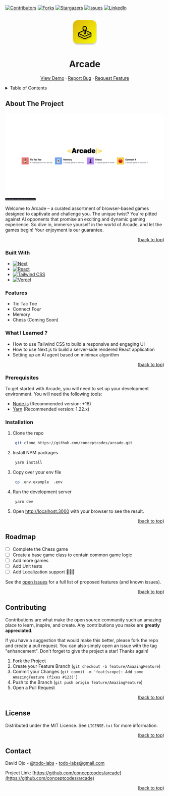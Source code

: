 <a name="readme-top"></a>

[![Contributors][contributors-shield]][contributors-url]
[![Forks][forks-shield]][forks-url]
[![Stargazers][stars-shield]][stars-url]
[![Issues][issues-shield]][issues-url]
[![LinkedIn][linkedin-shield]][linkedin-url]

<br />
<div align="center">
  <a href="https://github.com/conceptcodes/arcade">
    <img src="public/logo.svg" alt="Logo" width="80" height="80">
  </a>

<h1 align="center">Arcade</h1>
  <p align="center">
    <a href="https://arcade.conceptcodes.dev">View Demo</a>
    ·
    <a href="https://github.com/conceptcodes/arcade/issues">Report Bug</a>
    ·
    <a href="https://github.com/conceptcodes/arcade/issues">Request Feature</a>
  </p>
</div>

<details>
  <summary>Table of Contents</summary>
  <ol>
    <li>
      <a href="#about-the-project">About The Project</a>
      <ul>
        <li><a href="#built-with">Built With</a></li>
      </ul>
    </li>
    <li>
      <a href="#getting-started">Getting Started</a>
      <ul>
        <li><a href="#prerequisites">Prerequisites</a></li>
        <li><a href="#installation">Installation</a></li>
      </ul>
    </li>
    <li><a href="#roadmap">Roadmap</a></li>
    <li><a href="#contributing">Contributing</a></li>
    <li><a href="#license">License</a></li>
    <li><a href="#contact">Contact</a></li>
  </ol>
</details>

## About The Project

[![Product Name Screen Shot][product-screenshot]][app-url]

Welcome to Arcade – a curated assortment of browser-based games designed to captivate and challenge you. The unique twist? You're pitted against AI opponents that promise an exciting and dynamic gaming experience. So dive in, immerse yourself in the world of Arcade, and let the games begin! Your enjoyment is our guarantee.

<p align="right">(<a href="#readme-top">back to top</a>)</p>

### Built With

- [![Next][Next.js]][Next-url]
- [![React][React.js]][React-url]
- [![Tailwind CSS][Tailwind CSS]][Tailwind CSS-url]
- [![Vercel][Vercel]][Verce-url]

### Features

- Tic Tac Toe
- Connect Four
- Memory
- Chess (Coming Soon)

### What I Learned ?

- How to use Tailwind CSS to build a responsive and engaging UI
- How to use Next.js to build a server-side rendered React application
- Setting up an AI agent based on minimax algorithm

<p align="right">(<a href="#readme-top">back to top</a>)</p>

### Prerequisites

To get started with Arcade, you will need to set up your development environment. You will need the following tools:

- [Node.js](https://nodejs.org/) (Recommended version: +18)
- [Yarn](https://yarnpkg.com/) (Recommended version: 1.22.x)

### Installation

1. Clone the repo
   ```bash
    git clone https://github.com/conceptcodes/arcade.git
   ```
2. Install NPM packages
   ```bash
    yarn install
   ```
3. Copy over your env file
   ```bash
    cp .env.example  .env
   ```
4. Run the development server
   ```bash
    yarn dev
   ```
5. Open [http://localhost:3000](http://localhost:3000) with your browser to see the result.

<p align="right">(<a href="#readme-top">back to top</a>)</p>

## Roadmap

- [ ] Complete the Chess game
- [ ] Create a base game class to contain common game logic
- [ ] Add more games
- [ ] Add Unit tests
- [ ] Add Localization support 🤷🏾‍♂️

See the [open issues](https://github.com/conceptcodes/arcade/issues) for a full list of proposed features (and known issues).

<p align="right">(<a href="#readme-top">back to top</a>)</p>

## Contributing

Contributions are what make the open source community such an amazing place to learn, inspire, and create. Any contributions you make are **greatly appreciated**.

If you have a suggestion that would make this better, please fork the repo and create a pull request. You can also simply open an issue with the tag "enhancement".
Don't forget to give the project a star! Thanks again!

1. Fork the Project
2. Create your Feature Branch (`git checkout -b feature/AmazingFeature`)
3. Commit your Changes (`git commit -m 'feat(scope): Add some AmazingFeature (fixes #123)'`)
4. Push to the Branch (`git push origin feature/AmazingFeature`)
5. Open a Pull Request

<p align="right">(<a href="#readme-top">back to top</a>)</p>

## License

Distributed under the MIT License. See `LICENSE.txt` for more information.

<p align="right">(<a href="#readme-top">back to top</a>)</p>

## Contact

David Ojo - [@todo-labs](https://github.com/todo-labs) - todo-labs@gmail.com

Project Link: [https://github.com/conceptcodes/arcade](https://github.com/conceptcodes/arcade)

<p align="right">(<a href="#readme-top">back to top</a>)</p>

[contributors-shield]: https://img.shields.io/github/contributors/conceptcodes/arcade.svg?style=for-the-badge
[contributors-url]: https://github.com/conceptcodes/arcade/graphs/contributors
[forks-shield]: https://img.shields.io/github/forks/conceptcodes/arcade.svg?style=for-the-badge
[forks-url]: https://github.com/conceptcodes/arcade/network/members
[stars-shield]: https://img.shields.io/github/stars/conceptcodes/arcade.svg?style=for-the-badge
[stars-url]: https://github.com/conceptcodes/arcade/stargazers
[issues-shield]: https://img.shields.io/github/issues/conceptcodes/arcade.svg?style=for-the-badge
[issues-url]: https://github.com/conceptcodes/arcade/issues
[linkedin-shield]: https://img.shields.io/badge/-LinkedIn-black.svg?style=for-the-badge&logo=linkedin&colorB=555
[linkedin-url]: https://linkedin.com/in/david-ojo-66a12a147
[product-screenshot]: public/screenshot.png
[Next.js]: https://img.shields.io/badge/next.js-000000?style=for-the-badge&logo=nextdotjs&logoColor=white
[Next-url]: https://nextjs.org/
[React.js]: https://img.shields.io/badge/React-20232A?style=for-the-badge&logo=react&logoColor=61DAFB
[React-url]: https://reactjs.org/
[app-url]: https://jumba.todo-labs.dev
[Verce-url]: https://vercel.com/
[Vercel]: https://img.shields.io/badge/vercel-%23000000.svg?style=for-the-badge&logo=vercel&logoColor=white
[Tailwind CSS]: https://img.shields.io/badge/Tailwind%20CSS-38B2AC?style=for-the-badge&logo=tailwind-css&logoColor=white
[Tailwind CSS-url]: https://tailwindcss.com/
